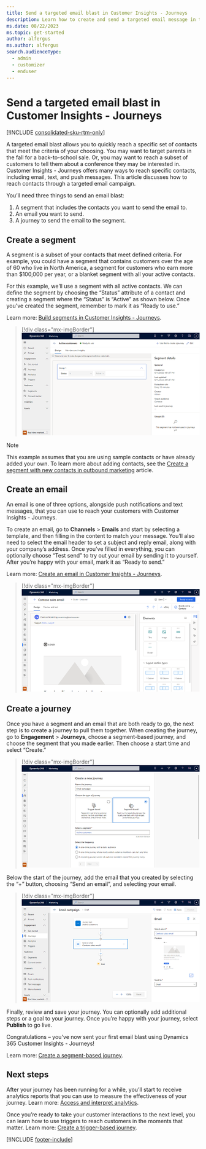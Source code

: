 ```yaml
---
title: Send a targeted email blast in Customer Insights - Journeys
description: Learn how to create and send a targeted email message in the Customer Insights - Journeys
ms.date: 08/22/2023
ms.topic: get-started
author: alfergus
ms.author: alfergus
search.audienceType: 
  - admin
  - customizer
  - enduser
---
```


# Send a targeted email blast in Customer Insights - Journeys

[!INCLUDE [consolidated-sku-rtm-only](./includes/consolidated-sku-rtm-only.md)]

A targeted email blast allows you to quickly reach a specific set of contacts that meet the criteria of your choosing. You may want to target parents in the fall for a back-to-school sale. Or, you may want to reach a subset of customers to tell them about a conference they may be interested in. Customer Insights - Journeys offers many ways to reach specific contacts, including email, text, and push messages. This article discusses how to reach contacts through a targeted email campaign.

You’ll need three things to send an email blast:

1. A segment that includes the contacts you want to send the email to.
1. An email you want to send.
1. A journey to send the email to the segment.

## Create a segment

A segment is a subset of your contacts that meet defined criteria. For example, you could have a segment that contains customers over the age of 60 who live in North America, a segment for customers who earn more than $100,000 per year, or a blanket segment with all your active contacts.

For this example, we’ll use a segment with all active contacts. We can define the segment by choosing the “Status” attribute of a contact and creating a segment where the “Status” is “Active” as shown below. Once you've created the segment, remember to mark it as “Ready to use.”

Learn more: [Build segments in Customer Insights - Journeys](real-time-marketing-build-segments.md).

> [!div class="mx-imgBorder"]
> ![Screenshot of a segment of active contacts.](media/real-time-marketing-email-start-segment.png "Screenshot of a segment of active contacts")

> [!NOTE]
> This example assumes that you are using sample contacts or have already added your own. To learn more about adding contacts, see the [Create a segment with new contacts in outbound marketing](create-segment.md) article.

## Create an email

An email is one of three options, alongside push notifications and text messages, that you can use to reach your customers with Customer Insights - Journeys.

To create an email, go to **Channels** > **Emails** and start by selecting a template, and then filling in the content to match your message. You’ll also need to select the email header to set a subject and reply email, along with your company’s address. Once you’ve filled in everything, you can optionally choose “Test send” to try out your email by sending it to yourself. After you’re happy with your email, mark it as “Ready to send.”

Learn more: [Create an email in Customer Insights - Journeys](real-time-marketing-email.md).

> [!div class="mx-imgBorder"]
> ![Screenshot of an email in Customer Insights - Journeys.](media/real-time-marketing-start-email.png "Screenshot of an email in Customer Insights - Journeys")

## Create a journey

Once you have a segment and an email that are both ready to go, the next step is to create a journey to pull them together. When creating the journey, go to **Engagement** > **Journeys**,  choose a segment-based journey, and choose the segment that you made earlier. Then choose a start time and select “Create.”

> [!div class="mx-imgBorder"]
> ![Creating a segment-based journey.](media/real-time-marketing-email-start-journey.png "Creating a segment-based journey")

Below the start of the journey, add the email that you created by selecting the “+” button, choosing “Send an email”, and selecting your email.

> [!div class="mx-imgBorder"]
> ![Add the email to the journey.](media/real-time-marketing-start-send-email.png "Add the email to the journey")

Finally, review and save your journey. You can optionally add additional steps or a goal to your journey. Once you’re happy with your journey, select **Publish** to go live.

Congratulations – you've now sent your first email blast using Dynamics 365 Customer Insights - Journeys!

Learn more: [Create a segment-based journey](real-time-marketing-segment-based-journey.md).

## Next steps

After your journey has been running for a while, you’ll start to receive analytics reports that you can use to measure the effectiveness of your journey. Learn more: [Access and interpret analytics](real-time-marketing-analytics.md).

Once you’re ready to take your customer interactions to the next level, you can learn how to use triggers to reach customers in the moments that matter. Learn more: [Create a trigger-based journey](real-time-marketing-trigger-based-journey.md).

[!INCLUDE [footer-include](./includes/footer-banner.md)]
